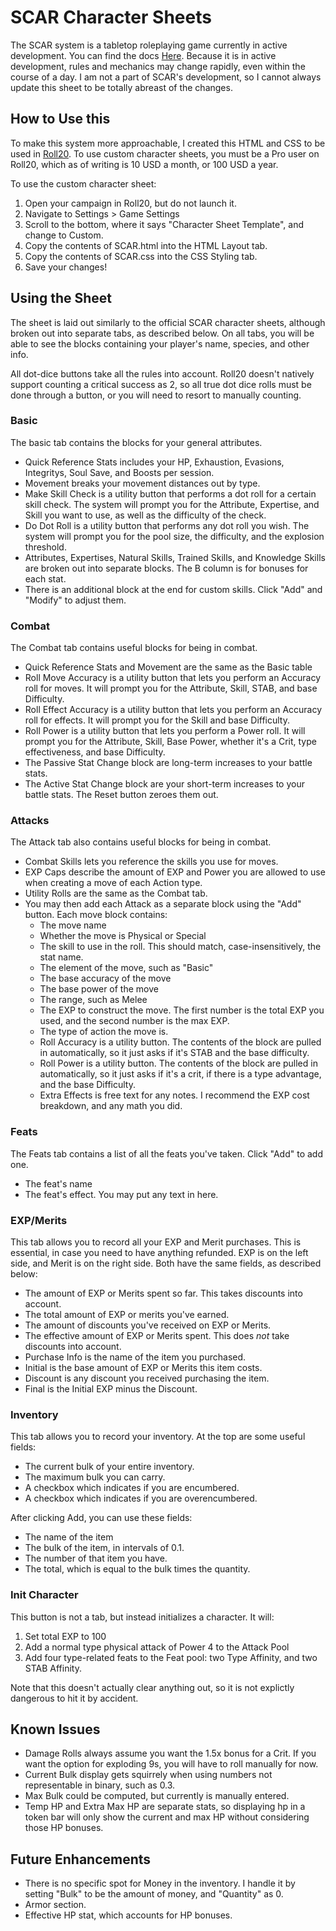 # SCAR Character Sheets
The SCAR system is a tabletop roleplaying game currently in active development. You can find the docs [Here](https://scar-srd.com). Because it is in active development, rules and mechanics may change rapidly, even within the course of a day. I am not a part of SCAR's development, so I cannot always update this sheet to be totally abreast of the changes. 

## How to Use this
To make this system more approachable, I created this HTML and CSS to be used in [Roll20](https://roll20.net). To use custom character sheets, you must be a Pro user on
Roll20, which as of writing is 10 USD a month, or 100 USD a year.

To use the custom character sheet:
1. Open your campaign in Roll20, but do not launch it.
2. Navigate to Settings > Game Settings
3. Scroll to the bottom, where it says "Character Sheet Template", and change to Custom.
4. Copy the contents of SCAR.html into the HTML Layout tab.
5. Copy the contents of SCAR.css into the CSS Styling tab.
6. Save your changes!

## Using the Sheet
The sheet is laid out similarly to the official SCAR character sheets, although broken out into separate tabs, as described below. On all tabs, you will be
able to see the blocks containing your player's name, species, and other info.

All dot-dice buttons take all the rules into account. Roll20 doesn't natively support counting a critical success as 2, so all true dot dice rolls must be done through a button, or you will need to resort to manually counting.

### Basic
The basic tab contains the blocks for your general attributes.
- Quick Reference Stats includes your HP, Exhaustion, Evasions, Integritys, Soul Save, and Boosts per session.
- Movement breaks your movement distances out by type. 
- Make Skill Check is a utility button that performs a dot roll for a certain skill check. The system will prompt you for the Attribute, Expertise, and Skill you want to use, as well as the difficulty of the check.
- Do Dot Roll is a utility button that performs any dot roll you wish. The system will prompt you for the pool size, the difficulty, and the explosion threshold.
- Attributes, Expertises, Natural Skills, Trained Skills, and Knowledge Skills are broken out into separate blocks. The B column is for bonuses for each stat.
- There is an additional block at the end for custom skills. Click "Add" and "Modify" to adjust them.

### Combat
The Combat tab contains useful blocks for being in combat.
- Quick Reference Stats and Movement are the same as the Basic table
- Roll Move Accuracy is a utility button that lets you perform an Accuracy roll for moves. It will prompt you for the Attribute, Skill, STAB, and base Difficulty.
- Roll Effect Accuracy is a utility button that lets you perform an Accuracy roll for effects. It will prompt you for the Skill and base Difficulty.
- Roll Power is a utility button that lets you perform a Power roll. It will prompt you for the Attribute, Skill, Base Power, whether it's a Crit, type effectiveness, and base Difficulty.
- The Passive Stat Change block are long-term increases to your battle stats.
- The Active Stat Change block are your short-term increases to your battle stats. The Reset button zeroes them out.

### Attacks
The Attack tab also contains useful blocks for being in combat.
- Combat Skills lets you reference the skills you use for moves.
- EXP Caps describe the amount of EXP and Power you are allowed to use when creating a move of each Action type.
- Utility Rolls are the same as the Combat tab.
- You may then add each Attack as a separate block using the "Add" button. Each move block contains:
    - The move name
    - Whether the move is Physical or Special
    - The skill to use in the roll. This should match, case-insensitively, the stat name.
    - The element of the move, such as "Basic"
    - The base accuracy of the move
    - The base power of the move
    - The range, such as Melee
    - The EXP to construct the move. The first number is the total EXP you used, and the second number is the max EXP.
    - The type of action the move is.
    - Roll Accuracy is a utility button. The contents of the block are pulled in automatically, so it just asks if it's STAB and the base difficulty.
    - Roll Power is a utility button. The contents of the block are pulled in automatically, so it just asks if it's a crit, if there is a type advantage, and the base Difficulty.
    - Extra Effects is free text for any notes. I recommend the EXP cost breakdown, and any math you did.

### Feats
The Feats tab contains a list of all the feats you've taken. Click "Add" to add one.
- The feat's name
- The feat's effect. You may put any text in here.

### EXP/Merits
This tab allows you to record all your EXP and Merit purchases. This is essential, in case you need to have anything refunded. EXP is on the left side, and Merit is on the right side. Both have the same fields, as described below:
- The amount of EXP or Merits spent so far. This takes discounts into account.
- The total amount of EXP or merits you've earned.
- The amount of discounts you've received on EXP or Merits.
- The effective amount of EXP or Merits spent. This does *not* take discounts into account.
- Purchase Info is the name of the item you purchased.
- Initial is the base amount of EXP or Merits this item costs.
- Discount is any discount you received purchasing the item.
- Final is the Initial EXP minus the Discount.

### Inventory
This tab allows you to record your inventory. At the top are some useful fields:
- The current bulk of your entire inventory.
- The maximum bulk you can carry.
- A checkbox which indicates if you are encumbered.
- A checkbox which indicates if you are overencumbered.

After clicking Add, you can use these fields:
- The name of the item
- The bulk of the item, in intervals of 0.1.
- The number of that item you have.
- The total, which is equal to the bulk times the quantity.

### Init Character
This button is not a tab, but instead initializes a character. It will:
1. Set total EXP to 100
2. Add a normal type physical attack of Power 4 to the Attack Pool
3. Add four type-related feats to the Feat pool: two Type Affinity, and two STAB Affinity.

Note that this doesn't actually clear anything out, so it is not explictly dangerous to hit it by accident.

## Known Issues
- Damage Rolls always assume you want the 1.5x bonus for a Crit. If you want the option for exploding 9s, you will have to roll manually for now.
- Current Bulk display gets squirrely when using numbers not representable in binary, such as 0.3. 
- Max Bulk could be computed, but currently is manually entered.
- Temp HP and Extra Max HP are separate stats, so displaying hp in a token bar will only show the current and max HP without considering those HP bonuses.

## Future Enhancements
- There is no specific spot for Money in the inventory. I handle it by setting "Bulk" to be the amount of money, and "Quantity" as 0.
- Armor section.
- Effective HP stat, which accounts for HP bonuses.